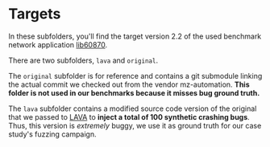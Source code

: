 # Targets

In these subfolders, you'll find the target version 2.2 of the used benchmark network application [lib60870](https://github.com/mz-automation/lib60870).

There are two subfolders, `lava` and `original`.

The `original` subfolder is for reference and contains a git submodule linking the actual commit we checked out from the vendor mz-automation. **This folder is not used in our benchmarks because it misses bug ground truth.**

The `lava` subfolder contains a modified source code version of the original that we passed to [LAVA](https://github.com/panda-re/lava) to **inject a total of 100 synthetic crashing bugs**.
Thus, this version is *extremely* buggy, we use it as ground truth for our case study's fuzzing campaign.

